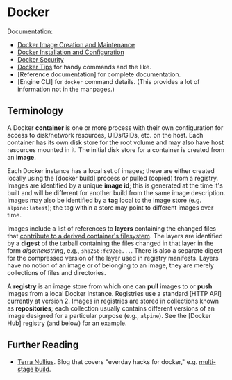Docker
======

Documentation:
* [Docker Image Creation and Maintenance](image.md)
* [Docker Installation and Configuration](config.md)
* [Docker Security](security.md)
* [Docker Tips](tips.md) for handy commands and the like.
* [Reference documentation] for complete documentation.
* [Engine CLI] for `docker` command details.
  (This provides a lot of information not in the manpages.)


Terminology
-----------

A Docker __container__ is one or more process with their own
configuration for access to disk/network resources, UIDs/GIDs, etc. on
the host. Each container has its own disk store for the root volume
and may also have host resources mounted in it. The initial disk store
for a container is created from an __image__.

Each Docker instance has a local set of images; these are either
created locally using the [docker build] process or pulled (copied)
from a registry. Images are identified by a unique __image id__; this is
generated at the time it's built and will be different for another
build from the same image description. Images may also be identified
by a __tag__ local to the image store (e.g. `alpine:latest`); the tag
within a store may point to different images over time.

Images include a list of references to __layers__ containing the
changed files that [contribute to a derived container's
filesystem][image-ids]. The layers are identified by a __digest__ of
the tarball containing the files changed in that layer in the form
_algo:hexstring_, e.g., `sha256:fc92ee...`. There is also a separate
digest for the compressed version of the layer used in registry
manifests. Layers have no notion of an image or of belonging to an
image, they are merely collections of files and directories.

A __registry__ is an image store from which one can __pull__ images to
or __push__ images from a local Docker instance. Registries use a
standard [HTTP API] currently at version 2. Images in registries are
stored in collections known as __repositories__; each collection
usually contains different versions of an image designed for a
particular purpose (e.g., `alpine`). See the [Docker Hub] registry
(and below) for an example.

[image-ids]: https://windsock.io/explaining-docker-image-ids/


Further Reading
-------------

* [Terra Nullius](https://alexei-led.github.io/).
  Blog that covers "everday hacks for docker," e.g. [multi-stage
  build](https://alexei-led.github.io/post/node_docker_multistage/).
